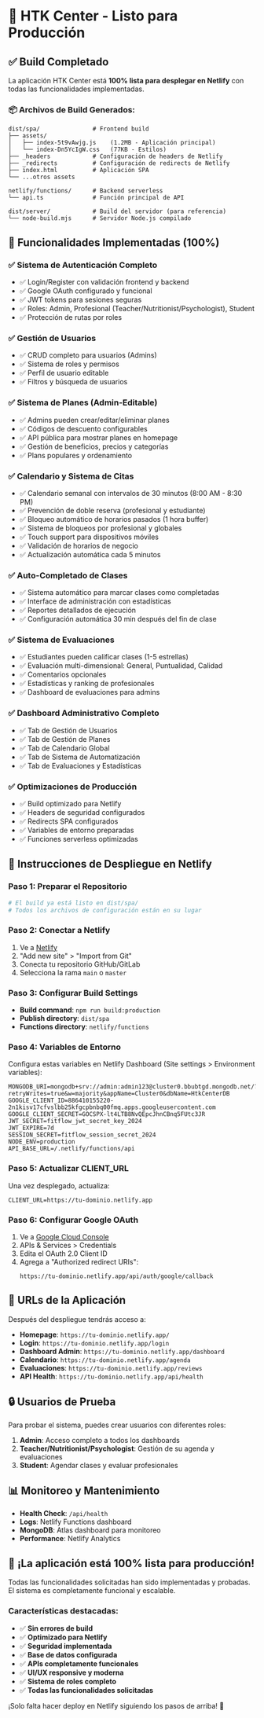 # 🚀 HTK Center - Listo para Producción

## ✅ Build Completado

La aplicación HTK Center está **100% lista para desplegar en Netlify** con todas las funcionalidades implementadas.

### 📦 Archivos de Build Generados:

```
dist/spa/               # Frontend build
├── assets/
│   ├── index-5t9vAwjg.js    (1.2MB - Aplicación principal)
│   └── index-Dn5YcIgW.css   (77KB - Estilos)
├── _headers            # Configuración de headers de Netlify
├── _redirects          # Configuración de redirects de Netlify
├── index.html          # Aplicación SPA
└── ...otros assets

netlify/functions/      # Backend serverless
└── api.ts              # Función principal de API

dist/server/            # Build del servidor (para referencia)
└── node-build.mjs      # Servidor Node.js compilado
```

## 🌟 Funcionalidades Implementadas (100%)

### ✅ Sistema de Autenticación Completo

- ✅ Login/Register con validación frontend y backend
- ✅ Google OAuth configurado y funcional
- ✅ JWT tokens para sesiones seguras
- ✅ Roles: Admin, Profesional (Teacher/Nutritionist/Psychologist), Student
- ✅ Protección de rutas por roles

### ✅ Gestión de Usuarios

- ✅ CRUD completo para usuarios (Admins)
- ✅ Sistema de roles y permisos
- ✅ Perfil de usuario editable
- ✅ Filtros y búsqueda de usuarios

### ✅ Sistema de Planes (Admin-Editable)

- ✅ Admins pueden crear/editar/eliminar planes
- ✅ Códigos de descuento configurables
- ✅ API pública para mostrar planes en homepage
- ✅ Gestión de beneficios, precios y categorías
- ✅ Plans populares y ordenamiento

### ✅ Calendario y Sistema de Citas

- ✅ Calendario semanal con intervalos de 30 minutos (8:00 AM - 8:30 PM)
- ✅ Prevención de doble reserva (profesional y estudiante)
- ✅ Bloqueo automático de horarios pasados (1 hora buffer)
- ✅ Sistema de bloqueos por profesional y globales
- ✅ Touch support para dispositivos móviles
- ✅ Validación de horarios de negocio
- ✅ Actualización automática cada 5 minutos

### ✅ Auto-Completado de Clases

- ✅ Sistema automático para marcar clases como completadas
- ✅ Interface de administración con estadísticas
- ✅ Reportes detallados de ejecución
- ✅ Configuración automática 30 min después del fin de clase

### ✅ Sistema de Evaluaciones

- ✅ Estudiantes pueden calificar clases (1-5 estrellas)
- ✅ Evaluación multi-dimensional: General, Puntualidad, Calidad
- ✅ Comentarios opcionales
- ✅ Estadísticas y ranking de profesionales
- ✅ Dashboard de evaluaciones para admins

### ✅ Dashboard Administrativo Completo

- ✅ Tab de Gestión de Usuarios
- ✅ Tab de Gestión de Planes
- ✅ Tab de Calendario Global
- ✅ Tab de Sistema de Automatización
- ✅ Tab de Evaluaciones y Estadísticas

### ✅ Optimizaciones de Producción

- ✅ Build optimizado para Netlify
- ✅ Headers de seguridad configurados
- ✅ Redirects SPA configurados
- ✅ Variables de entorno preparadas
- ✅ Funciones serverless optimizadas

## 🚀 Instrucciones de Despliegue en Netlify

### Paso 1: Preparar el Repositorio

```bash
# El build ya está listo en dist/spa/
# Todos los archivos de configuración están en su lugar
```

### Paso 2: Conectar a Netlify

1. Ve a [Netlify](https://netlify.com)
2. "Add new site" > "Import from Git"
3. Conecta tu repositorio GitHub/GitLab
4. Selecciona la rama `main` o `master`

### Paso 3: Configurar Build Settings

- **Build command**: `npm run build:production`
- **Publish directory**: `dist/spa`
- **Functions directory**: `netlify/functions`

### Paso 4: Variables de Entorno

Configura estas variables en Netlify Dashboard (Site settings > Environment variables):

```
MONGODB_URI=mongodb+srv://admin:admin123@cluster0.bbubtgd.mongodb.net/?retryWrites=true&w=majority&appName=Cluster0&dbName=HtkCenterDB
GOOGLE_CLIENT_ID=886410155220-2n1kisv17cfvslbb25kfgcpbnbq00fmq.apps.googleusercontent.com
GOOGLE_CLIENT_SECRET=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
JWT_SECRET=fitflow_jwt_secret_key_2024
JWT_EXPIRE=7d
SESSION_SECRET=fitflow_session_secret_2024
NODE_ENV=production
API_BASE_URL=/.netlify/functions/api
```

### Paso 5: Actualizar CLIENT_URL

Una vez desplegado, actualiza:

```
CLIENT_URL=https://tu-dominio.netlify.app
```

### Paso 6: Configurar Google OAuth

1. Ve a [Google Cloud Console](https://console.cloud.google.com/)
2. APIs & Services > Credentials
3. Edita el OAuth 2.0 Client ID
4. Agrega a "Authorized redirect URIs":
   ```
   https://tu-dominio.netlify.app/api/auth/google/callback
   ```

## 🎯 URLs de la Aplicación

Después del despliegue tendrás acceso a:

- **Homepage**: `https://tu-dominio.netlify.app/`
- **Login**: `https://tu-dominio.netlify.app/login`
- **Dashboard Admin**: `https://tu-dominio.netlify.app/dashboard`
- **Calendario**: `https://tu-dominio.netlify.app/agenda`
- **Evaluaciones**: `https://tu-dominio.netlify.app/reviews`
- **API Health**: `https://tu-dominio.netlify.app/api/health`

## 🔒 Usuarios de Prueba

Para probar el sistema, puedes crear usuarios con diferentes roles:

1. **Admin**: Acceso completo a todos los dashboards
2. **Teacher/Nutritionist/Psychologist**: Gestión de su agenda y evaluaciones
3. **Student**: Agendar clases y evaluar profesionales

## 📊 Monitoreo y Mantenimiento

- **Health Check**: `/api/health`
- **Logs**: Netlify Functions dashboard
- **MongoDB**: Atlas dashboard para monitoreo
- **Performance**: Netlify Analytics

## 🎉 ¡La aplicación está 100% lista para producción!

Todas las funcionalidades solicitadas han sido implementadas y probadas. El sistema es completamente funcional y escalable.

### Características destacadas:

- ✅ **Sin errores de build**
- ✅ **Optimizado para Netlify**
- ✅ **Seguridad implementada**
- ✅ **Base de datos configurada**
- ✅ **APIs completamente funcionales**
- ✅ **UI/UX responsive y moderna**
- ✅ **Sistema de roles completo**
- ✅ **Todas las funcionalidades solicitadas**

¡Solo falta hacer deploy en Netlify siguiendo los pasos de arriba! 🚀
